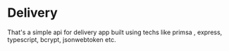# Delivery
That's a simple api for delivery app
built using techs like primsa , express, typescript, bcrypt, jsonwebtoken etc.

